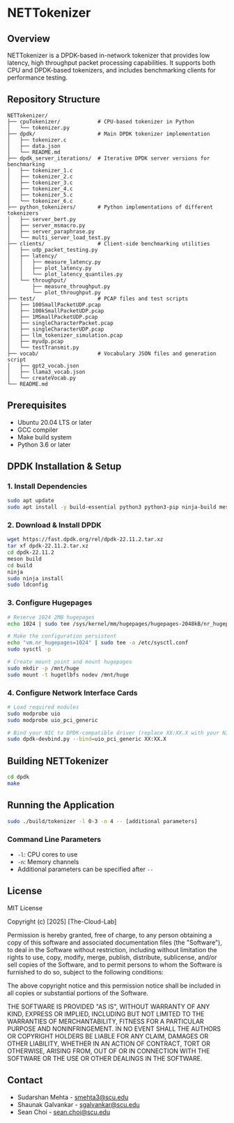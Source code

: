 # NETTokenizer

## Overview

NETTokenizer is a DPDK-based in-network tokenizer that provides low latency, high throughput packet processing capabilities. It supports both CPU and DPDK-based tokenizers, and includes benchmarking clients for performance testing.

## Repository Structure

```
NETTokenizer/
├── cpuTokenizer/            # CPU-based tokenizer in Python
│   └── tokenizer.py
├── dpdk/                    # Main DPDK tokenizer implementation
│   ├── tokenizer.c
│   ├── data.json
│   └── README.md
├── dpdk_server_iterations/  # Iterative DPDK server versions for benchmarking
│   ├── tokenizer_1.c
│   ├── tokenizer_2.c
│   ├── tokenizer_3.c
│   ├── tokenizer_4.c
│   ├── tokenizer_5.c
│   └── tokenizer_6.c
├── python_tokenizers/       # Python implementations of different tokenizers
│   ├── server_bert.py
│   ├── server_msmacro.py
│   ├── server_paraphrase.py
│   └── multi_server_load_test.py
├── clients/                 # Client-side benchmarking utilities
│   ├── udp_packet_testing.py
│   ├── latency/
│   │   ├── measure_latency.py
│   │   ├── plot_latency.py
│   │   └── plot_latency_quantiles.py
│   └── throughput/
│       ├── measure_throughput.py
│       └── plot_throughput.py
├── test/                    # PCAP files and test scripts
│   ├── 100SmallPacketUDP.pcap
│   ├── 100kSmallPacketUDP.pcap
│   ├── 1MSmallPacketUDP.pcap
│   ├── singleCharacterPacket.pcap
│   ├── singleCharacterUDP.pcap
│   ├── llm_tokenizer_simulation.pcap
│   ├── myudp.pcap
│   └── testTransmit.py
├── vocab/                   # Vocabulary JSON files and generation script
│   ├── gpt2_vocab.json
│   ├── llama3_vocab.json
│   └── createVocab.py
└── README.md
```

## Prerequisites

* Ubuntu 20.04 LTS or later
* GCC compiler
* Make build system
* Python 3.6 or later

## DPDK Installation & Setup

### 1. Install Dependencies

```bash
sudo apt update
sudo apt install -y build-essential python3 python3-pip ninja-build meson pkg-config libnuma-dev
```

### 2. Download & Install DPDK

```bash
wget https://fast.dpdk.org/rel/dpdk-22.11.2.tar.xz
tar xf dpdk-22.11.2.tar.xz
cd dpdk-22.11.2
meson build
cd build
ninja
sudo ninja install
sudo ldconfig
```

### 3. Configure Hugepages

```bash
# Reserve 1024 2MB hugepages
echo 1024 | sudo tee /sys/kernel/mm/hugepages/hugepages-2048kB/nr_hugepages

# Make the configuration persistent
echo "vm.nr_hugepages=1024" | sudo tee -a /etc/sysctl.conf
sudo sysctl -p

# Create mount point and mount hugepages
sudo mkdir -p /mnt/huge
sudo mount -t hugetlbfs nodev /mnt/huge
```

### 4. Configure Network Interface Cards

```bash
# Load required modules
sudo modprobe uio
sudo modprobe uio_pci_generic

# Bind your NIC to DPDK-compatible driver (replace XX:XX.X with your NIC PCI address)
sudo dpdk-devbind.py --bind=uio_pci_generic XX:XX.X
```

## Building NETTokenizer

```bash
cd dpdk
make
```

## Running the Application

```bash
sudo ./build/tokenizer -l 0-3 -n 4 -- [additional parameters]
```

### Command Line Parameters

* `-l`: CPU cores to use
* `-n`: Memory channels
* Additional parameters can be specified after `--`

## License

MIT License

Copyright (c) \[2025] \[The-Cloud-Lab]

Permission is hereby granted, free of charge, to any person obtaining a copy
of this software and associated documentation files (the "Software"), to deal
in the Software without restriction, including without limitation the rights
to use, copy, modify, merge, publish, distribute, sublicense, and/or sell
copies of the Software, and to permit persons to whom the Software is
furnished to do so, subject to the following conditions:

The above copyright notice and this permission notice shall be included in all
copies or substantial portions of the Software.

THE SOFTWARE IS PROVIDED "AS IS", WITHOUT WARRANTY OF ANY KIND, EXPRESS OR
IMPLIED, INCLUDING BUT NOT LIMITED TO THE WARRANTIES OF MERCHANTABILITY,
FITNESS FOR A PARTICULAR PURPOSE AND NONINFRINGEMENT. IN NO EVENT SHALL THE
AUTHORS OR COPYRIGHT HOLDERS BE LIABLE FOR ANY CLAIM, DAMAGES OR OTHER
LIABILITY, WHETHER IN AN ACTION OF CONTRACT, TORT OR OTHERWISE, ARISING FROM,
OUT OF OR IN CONNECTION WITH THE SOFTWARE OR THE USE OR OTHER DEALINGS IN THE
SOFTWARE.

## Contact

* Sudarshan Mehta - [smehta3@scu.edu](mailto:smehta3@scu.edu)
* Shaunak Galvankar - [sgalvankar@scu.edu](mailto:sgalvankar@scu.edu)
* Sean Choi - [sean.choi@scu.edu](mailto:sean.choi@scu.edu)

